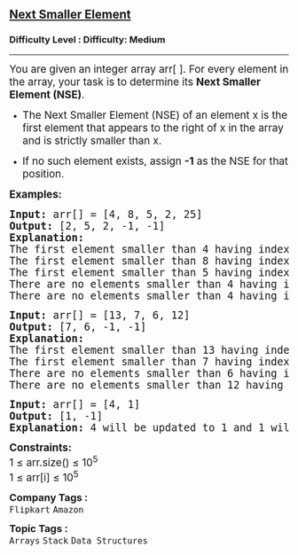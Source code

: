 <h2><a href="https://www.geeksforgeeks.org/problems/immediate-smaller-element1142/1?page=2&category=Arrays&sortBy=submissions">Next Smaller Element</a></h2><h3>Difficulty Level : Difficulty: Medium</h3><hr><div class="problems_problem_content__Xm_eO"><p data-start="103" data-end="238"><span style="font-size: 14pt;">You are given an integer array arr[ ]. For every element in the array, your task is to determine its <strong data-start="205" data-end="235">Next Smaller Element (NSE)</strong>.</span></p>
<p><span style="font-size: 14pt;"> </span></p>
<ul data-start="240" data-end="474">
<li data-start="240" data-end="401"><span style="font-size: 14pt;"> </span>
<p data-start="242" data-end="401"><span style="font-size: 14pt;">The Next Smaller Element (NSE) of an element x is the first element that appears to the right of x in the array and is strictly smaller than x.</span></p>
</li>
<li data-start="240" data-end="401"><span style="font-size: 14pt;"><span style="font-family: -apple-system, BlinkMacSystemFont, 'Segoe UI', Roboto, Oxygen, Ubuntu, Cantarell, 'Open Sans', 'Helvetica Neue', sans-serif; font-size: 14pt;">If no such element exists, assign&nbsp;</span><strong style="font-family: -apple-system, BlinkMacSystemFont, 'Segoe UI', Roboto, Oxygen, Ubuntu, Cantarell, 'Open Sans', 'Helvetica Neue', sans-serif; font-size: 14pt;">-1</strong><span style="font-family: -apple-system, BlinkMacSystemFont, 'Segoe UI', Roboto, Oxygen, Ubuntu, Cantarell, 'Open Sans', 'Helvetica Neue', sans-serif; font-size: 14pt;">&nbsp;as the NSE for that position.</span></span></li>
</ul>
<p><span style="font-size: 14pt;"><strong>Examples:</strong></span></p>
<pre><span style="font-size: 14pt;"><strong>Input: </strong>arr[] = [4, 8, 5, 2, 25]
<strong>Output: </strong>[2, 5, 2, -1, -1]
<strong>Explanation:</strong> <br>The first element smaller than 4 having index &gt; 0 is 2.<br>The first element smaller than 8 having index &gt; 1 is 5.<br>The first element smaller than 5 having index &gt; 2 is 2.<br>There are no elements smaller than 4 having index &gt; 3.<br>There are no elements smaller than 4 having index &gt; 4.</span></pre>
<pre><span style="font-size: 14pt;"><strong>Input: </strong>arr[] = [13, 7, 6, 12]
<strong>Output: </strong>[7, 6, -1, -1]
<strong>Explanation:<br></strong>The first element smaller than 13 having index &gt; 0 is 7.<br>The first element smaller than 7 having index &gt; 1 is 6.<br>There are no elements smaller than 6 having index &gt; 2.<br>There are no elements smaller than 12 having index &gt; 3</span>.</pre>
<p class="p1" style="margin: 0px; font-variant-numeric: normal; font-variant-east-asian: normal; font-variant-alternates: normal; font-size-adjust: none; font-kerning: auto; font-optical-sizing: auto; font-feature-settings: normal; font-variation-settings: normal; font-variant-position: normal; font-variant-emoji: normal; font-stretch: normal; line-height: normal; font-family: 'Helvetica Neue'; white-space: normal;"><span id="docs-internal-guid-35d1c5c8-7fff-d8a7-919f-650fe668824f"></span></p>
<pre><span style="font-size: 14pt;"><strong>Input: </strong>arr[] = [4, 1]
<strong>Output: </strong>[1, -1]
<strong>Explanation:</strong> 4 will be updated to 1 and 1 will be updated to -1.</span></pre>
<p><span style="font-size: 14pt;"><strong>Constraints:</strong><br>1 ≤ arr.size() ≤ 10<sup>5</sup><br>1 ≤ arr[i] ≤ 10<sup>5</sup></span></p></div><p><span style=font-size:18px><strong>Company Tags : </strong><br><code>Flipkart</code>&nbsp;<code>Amazon</code>&nbsp;<br><p><span style=font-size:18px><strong>Topic Tags : </strong><br><code>Arrays</code>&nbsp;<code>Stack</code>&nbsp;<code>Data Structures</code>&nbsp;